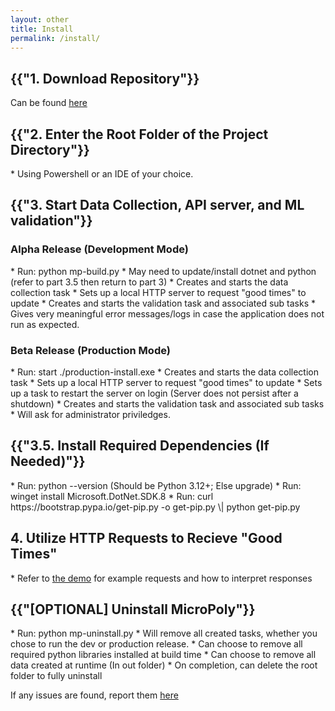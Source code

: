 ```yaml
---
layout: other
title: Install
permalink: /install/
---
```


<h2>{{"1. Download Repository"}}</h2>
<p>Can be found <a href="https://github.com/CPSECapstone/MicroPoly">here</a></p>

<h2>{{"2. Enter the Root Folder of the Project Directory"}}</h2>
* Using Powershell or an IDE of your choice.

<h2>{{"3. Start Data Collection, API server, and ML validation"}}</h2>
<h3>Alpha Release (Development Mode)</h3>
* Run: python mp-build.py
    * May need to update/install dotnet and python (refer to part 3.5 then return to part 3)
    * Creates and starts the data collection task
    * Sets up a local HTTP server to request "good times" to update
    * Creates and starts the validation task and associated sub tasks
    * Gives very meaningful error messages/logs in case the application does not run as expected.

<h3>Beta Release (Production Mode)</h3>
* Run: start ./production-install.exe
    * Creates and starts the data collection task
    * Sets up a local HTTP server to request "good times" to update
        * Sets up a task to restart the server on login (Server does not persist after a shutdown)
    * Creates and starts the validation task and associated sub tasks
    * Will ask for administrator priviledges. 

<h2>{{"3.5. Install Required Dependencies (If Needed)"}}</h2>
* Run: python --version (Should be Python 3.12+; Else upgrade)
* Run: winget install Microsoft.DotNet.SDK.8
* Run: curl https://bootstrap.pypa.io/get-pip.py -o get-pip.py \| python get-pip.py

<h2>4. Utilize HTTP Requests to Recieve "Good Times"</h2>
* Refer to <a href="/MicroPolyPages/demo/">the demo</a> for example requests and how to interpret responses

<h2>{{"[OPTIONAL] Uninstall MicroPoly"}}</h2>
* Run: python mp-uninstall.py
    * Will remove all created tasks, whether you chose to run the dev or production release.
    * Can choose to remove all required python libraries installed at build time
    * Can choose to remove all data created at runtime (In out folder)
* On completion, can delete the root folder to fully uninstall

<br>
<p>If any issues are found, report them <a href="/MicroPolyPages/contact_issue_reporting/">here</a></p>

